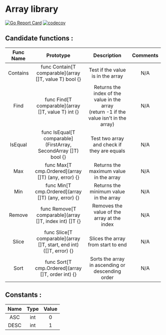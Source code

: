 # Array library

[![Go Report Card](https://goreportcard.com/badge/github.com/Eclalang/array)](https://goreportcard.com/report/github.com/Eclalang/array)
[![codecov](https://codecov.io/gh/Eclalang/array/graph/badge.svg?token=YNCIYERVBO)](https://codecov.io/gh/Eclalang/array)

## Candidate functions :

| Func Name |                              Prototype                              |                                          Description                                          | Comments |
|:---------:|:-------------------------------------------------------------------:|:---------------------------------------------------------------------------------------------:|:--------:|
| Contains  |       func Contain[T comparable](array []T, value T) bool {}        |                               Test if the value is in the array                               |   N/A    |
|   Find    |         func Find[T comparable](array []T, value T) int {}          | Returns the index of the value in the array <br/> (return -1 if the value isn't in the array) |   N/A    |
|  IsEqual  |   func IsEqual[T comparable](FirstArray, SecondArray []T) bool {}   |                          Test two array and check if they are equals                          |   N/A    |
|    Max    |         func Max[T cmp.Ordered](array []T) (any, error) {}          |                            Returns the maximum value in the array                             |   N/A    |
|    Min    |         func Min[T cmp.Ordered](array []T) (any, error) {}          |                            Returns the minimum value in the array                             |   N/A    |
|  Remove   |       func Remove[T comparable](array []T, index int) []T {}        |                          Removes the value of the array at the index                          |   N/A    |
|   Slice   | func Slice[T comparable](array []T, start, end int) ([]T, error) {} |                              Slices the array from start to end                               |   N/A    |
|   Sort    |          func Sort[T cmp.Ordered](array []T, order int) {}          |                       Sorts the array in ascending or descending order                        |   N/A    |

## Constants :
| Name | Type | Value |
|:----:|:----:|:-----:|
| ASC  | int  |   0   |
| DESC | int  |   1   |
